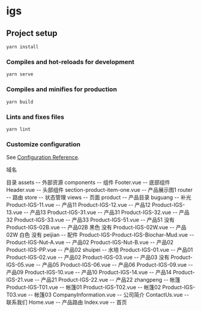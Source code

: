 # igs

## Project setup
```
yarn install
```

### Compiles and hot-reloads for development
```
yarn serve
```

### Compiles and minifies for production
```
yarn build
```

### Lints and fixes files
```
yarn lint
```

### Customize configuration
See [Configuration Reference](https://cli.vuejs.org/config/).

域名

目录
assets		-- 外部资源
components	-- 组件
	Footer.vue		-- 底部组件
	Header.vue		-- 头部组件
	section-product-item-one.vue		-- 产品展示图1
router		-- 路由
store		-- 状态管理
views		-- 页面
	product			-- 产品目录
		buguang			-- 补光
			Product-IGS-11.vue	-- 产品11
			Product-IGS-12.vue	-- 产品12
			Product-IGS-13.vue	-- 产品13
			Product-IGS-31.vue	-- 产品31
			Product-IGS-32.vue	-- 产品32
			Product-IGS-33.vue	-- 产品33
			Product-IGS-51.vue	-- 产品51 			没有
			Product-IGS-02B.vue	-- 产品02B 黑色			没有
			Product-IGS-02W.vue	-- 产品02W 白色			没有
		peijian			-- 配件
			Product-IGS-Product-IGS-Biochar-Mud.vue	-- 
			Product-IGS-Nut-A.vue	-- 产品02
			Product-IGS-Nut-B.vue	-- 产品02
			Product-IGS-PP.vue	-- 产品02
		shuipei			-- 水培
			Product-IGS-01.vue	-- 产品01
			Product-IGS-02.vue	-- 产品02
			Product-IGS-03.vue	-- 产品03			没有
			Product-IGS-05.vue	-- 产品05
			Product-IGS-06.vue	-- 产品06
			Product-IGS-09.vue	-- 产品09
			Product-IGS-10.vue	-- 产品10
			Product-IGS-14.vue	-- 产品14
			Product-IGS-21.vue	-- 产品21
			Product-IGS-22.vue	-- 产品22
		zhangpeng		-- 帐篷
			Product-IGS-T01.vue	-- 帐篷01
			Product-IGS-T02.vue	-- 帐篷02
			Product-IGS-T03.vue	-- 帐篷03
	CompanyInformation.vue	-- 公司简介
	ContactUs.vue		-- 联系我们
	Home.vue		-- 产品路由
	Index.vue		-- 首页